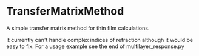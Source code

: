 # TransferMatrixMethod
A simple transfer matrix method for thin film calculations.

It currently can't handle complex indices of refraction although it would be easy to fix. For a usage example see the end of multilayer_response.py
